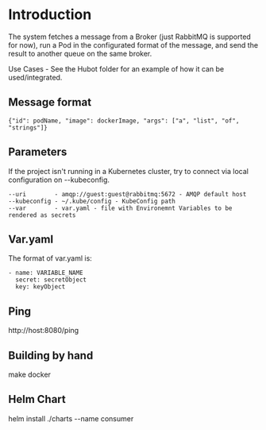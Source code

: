 Introduction
===

The system fetches a message from a Broker (just RabbitMQ is supported for now), run a Pod in the configurated format of the message, and send the result to another queue on the same broker.

Use Cases - See the Hubot folder for an example of how it can be used/integrated.

Message format
---

```
{"id": podName, "image": dockerImage, "args": ["a", "list", "of", "strings"]}
```

Parameters
---

If the project isn't running in a Kubernetes cluster, try to connect via local configuration on --kubeconfig.

```
--uri        - amqp://guest:guest@rabbitmq:5672 - AMQP default host
--kubeconfig - ~/.kube/config - KubeConfig path
--var        - var.yaml - file with Environemnt Variables to be rendered as secrets
```

Var.yaml
---

The format of var.yaml is:

```
- name: VARIABLE_NAME
  secret: secretObject
  key: keyObject
```

Ping
---

http://host:8080/ping


Building by hand
----

make docker


Helm Chart
---

helm install ./charts --name consumer
